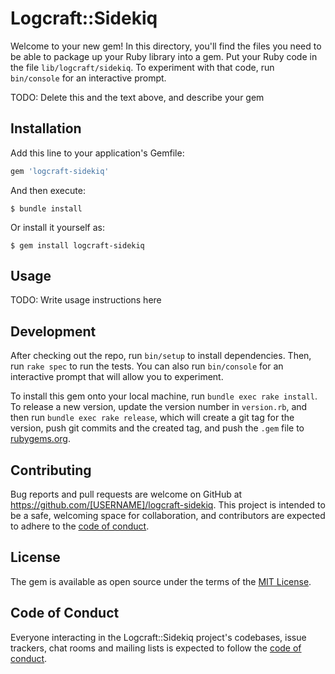 # Logcraft::Sidekiq

Welcome to your new gem! In this directory, you'll find the files you need to be able to package up your Ruby library into a gem. Put your Ruby code in the file `lib/logcraft/sidekiq`. To experiment with that code, run `bin/console` for an interactive prompt.

TODO: Delete this and the text above, and describe your gem

## Installation

Add this line to your application's Gemfile:

```ruby
gem 'logcraft-sidekiq'
```

And then execute:

    $ bundle install

Or install it yourself as:

    $ gem install logcraft-sidekiq

## Usage

TODO: Write usage instructions here

## Development

After checking out the repo, run `bin/setup` to install dependencies. Then, run `rake spec` to run the tests. You can also run `bin/console` for an interactive prompt that will allow you to experiment.

To install this gem onto your local machine, run `bundle exec rake install`. To release a new version, update the version number in `version.rb`, and then run `bundle exec rake release`, which will create a git tag for the version, push git commits and the created tag, and push the `.gem` file to [rubygems.org](https://rubygems.org).

## Contributing

Bug reports and pull requests are welcome on GitHub at https://github.com/[USERNAME]/logcraft-sidekiq. This project is intended to be a safe, welcoming space for collaboration, and contributors are expected to adhere to the [code of conduct](https://github.com/[USERNAME]/logcraft-sidekiq/blob/master/CODE_OF_CONDUCT.md).

## License

The gem is available as open source under the terms of the [MIT License](https://opensource.org/licenses/MIT).

## Code of Conduct

Everyone interacting in the Logcraft::Sidekiq project's codebases, issue trackers, chat rooms and mailing lists is expected to follow the [code of conduct](https://github.com/[USERNAME]/logcraft-sidekiq/blob/master/CODE_OF_CONDUCT.md).
